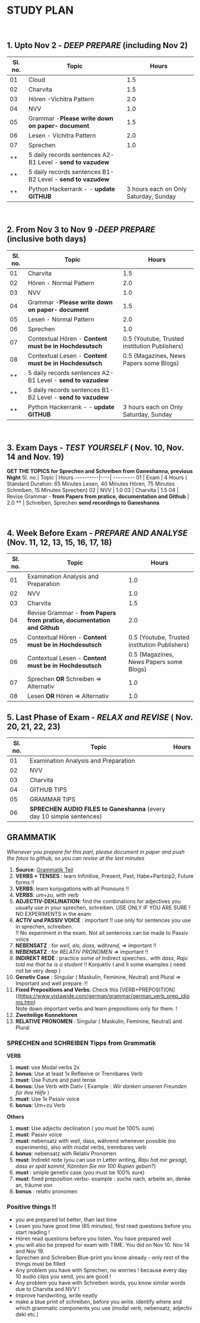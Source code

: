 # STUDY PLAN

<br>

## 1. Upto Nov 2 - *DEEP PREPARE* (including Nov 2)
Sl. no.| Topic |  Hours
----------|----| ---------
01 | Cloud |  1.5
02 |  Charvita | 1.5
03 |  Hören -Vichitra Pattern |  2.0
04 |  NVV | 1.0
05 | Grammar -**Please write down on paper- document** | 1.5
06 | Lesen - Vichitra Pattern| 2.0
07| Sprechen | 1.0
**| 5 daily records sentences A2-B1 Level - **send to vazudew**
**| 5 daily records sentences B1-B2 Level - **send to vazudew**
**| Python Hackerrank - - **update GITHUB** | 3 hours each on Only Saturday, Sunday 

<br>

## 2. From Nov 3 to Nov 9 -*DEEP PREPARE* (inclusive both days)
Sl. no.| Topic |  Hours
----------|----| ---------
01 |  Charvita | 1.5
02 |  Hören - Normal Pattern|  2.0
03 |  NVV | 1.0
04 | Grammar -**Please write down on paper- document** | 1.5
05 | Lesen - Normal Pattern|  2.0
06| Sprechen | 1.0
07| Contextual Hören - **Content must be in Hochdesutsch** |  0.5 (Youtube, Trusted institution Publishers)
08 |Contextual Lesen - **Content must be in Hochdesutsch** | 0.5 (Magazines, News Papers some Blogs)
**| 5 daily records sentences A2-B1 Level - **send to vazudew**
**| 5 daily records sentences B1-B2 Level - **send to vazudew**
**| Python Hackerrank - - **update GITHUB** | 3 hours each on Only Saturday, Sunday 

<br>

## 3. Exam Days - *TEST YOURSELF* ( Nov. 10, Nov. 14 and Nov. 19)
**GET THE TOPICS for Sprechen and Schreiben from Ganeshanna, previous Night**
Sl. no.| Topic |  Hours
----------|----| ---------
01  | Exam  | 4 Hours ( Standard Duration: 65 Minutes Lesen, 40 Minutes Hören, 75 Minutes Schreiben, 15 Minutes Sprechen)
02 |  NVV  | 1.0
03 |  Charvita | 1.5 
04 |  Revise Grammar - **from Papers from pratice, documentation and Github** | 2.0
** | Schreiben, Sprechen **send recordings to Ganeshanna**

<br>

## 4. Week Before Exam - *PREPARE AND ANALYSE* (Nov. 11, 12, 13, 15, 16, 17, 18)
Sl. no.| Topic |  Hours
----------|----| ---------
01  | Examination Analysis and Preparation | 1.0
02 |  NVV  | 1.0
03 |  Charvita | 1.5 
04|  Revise Grammar - **from Papers from pratice, documentation and Github** | 2.0
05| Contextual Hören - **Content must be in Hochdesutsch** |  0.5 (Youtube, Trusted institution Publishers)
06 |Contextual Lesen - **Content must be in Hochdesutsch** | 0.5 (Magazines, News Papers some Blogs)
07| Sprechen **OR** Schreiben => Alternativ| 1.0
08| Lesen **OR** Hören => Alternativ| 1.0

## 5. Last Phase of Exam - *RELAX and REVISE* ( Nov. 20, 21, 22, 23)
Sl. no.| Topic |  Hours
----------|----| ---------
01  | Examination Analysis and Preparation
02 |  NVV  
03 |  Charvita 
04 |  GITHUB TIPS
05 |  GRAMMAR TIPS
06 |  **SPRECHEN AUDIO FILES to Ganeshanna** (every day 10 simple sentences)


## GRAMMATIK

*Whenever you prepare for this part, please document in paper and push the fotos to github, so you can revise at the last minutes*

01. **Source**: [Grammatik Teil](https://github.com/ajeyln/deutsch_lernen/blob/master/allgemein/wichtige_grammatic_teil.txt)
02. **VERBS + TENSES** : learn Infinitive, Present, Past, Habe+Partizip2, Future forms :bangbang:
03. **VERBS**: learn konjugations with all Pronouns :bangbang:
04. **VERBS**: um+zu, with verb
05. **ADJECTIV-DEKLINATION**: find the combinations for adjectives you usually use in your sprechen, schreiben. 
USE ONLY IF YOU ARE SURE ! NO EXPERIMENTS in the exam
06. **ACTIV und PASSIV VOICE** : important !! use only for sentences you use in sprechen, schreiben.<br> :bangbang:
No experiment in the exam. Not all sentences can be made to Passiv voice
07. **NEBENSATZ** : for *weil, als, dass, während,*  => important :bangbang:
08. **NEBENSATZ** : for *RELATIV PRONOMEN* => important :bangbang:
09. **INDIREKT REDE** : practice some of Indirect speeches.. with *dass*,  *Raju told me that he is a student* :bangbang:
Konjuktiv I and II some examples ( need not be very deep )
10. **Genetiv Case** : Singular ( Maskulin, Feminine, Neutral) and Plural => Important and well prepare ::bangbang:
11. **Fixed Prepositions and Verbs**: Check this [VERB+PREPOSITION]((https://www.vistawide.com/german/grammar/german_verb_prep_idioms.htm)<br>
Note down important verbs and learn prepositions only for them. !
12. **Zweiteilige Konnektoren**
13. **RELATIVE PRONOMEN** : Singular ( Maskulin, Feminine, Neutral) and Plural

 ### SPRECHEN and SCHREIBEN Tipps from Grammatik
 
 **VERB**
 1. **must**: use Modal verbs 2x 
 2. **bonus**: Use at least 1x Reflexive or Trennbares Verb
 3. **must**: Use Future and past tense
 4. **bonus**: Use Verb with Dativ ( Example : *Wir danken unseren Freunden für ihre Hilfe* )
 5. **must**: Use 1x Passiv voice
 6. **bonus**: Um+zu Verb
 
 **Others**
 1. **must**: Use adjectiv declination ( you must be 100% sure)
 2. **must**: Passiv voice
 3. **must**: nebensatz with weil, dass, während whenever possible (no experiments), also with modal verbs, trennbares verb
 4. **bonus**: nebensatz with Relativ Pronomen
 5. **must**: Indirekt rede (you can use in Letter writing, *Raju hat mir gesagt, dass er spät kommt*, *Könnten Sie mir 100 Rupien geben?*)
 6. **must** : smiple genetiv case (you must be 100% sure)
 7. **must**:  fixed preposition verbs- example : suche nach, arbeite an, denke an, träume von
 8. **bonus** : relativ pronomen
 
### Positive things !!
* you are prepared lot better, than last time
* Lesen you have good time (65 minutes), first read questions before you start reading !
* Hören read questions before you listen. You have prepared well
* you will also be prepred for exam with TIME. You did on Nov 10. Nov 14 and Nov 19.
* Sprechen and Schreiben Blue-print you know already - only rest of the things must be filled
* Any problem you have with Sprechen, no worries ! because every day 10 audio clips you send, you are good !
* Any problem you have with Schreiben words, you know similar words due to Charvita and NVV !
* Improve handwriting, write neatly
* make a blue print of schreiben, before you write. identify where and which grammatic components you use (modal verb, nebensatz, adjectiv dekl etc.)
